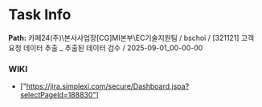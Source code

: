 # Task Info

**Path:** 카페24(주)\본사사업장\[CG]MI본부\EC기술지원팀 / bschoi / [321121] 고객 요청 데이터 추출 _ 추출된 데이터 검수 / 2025-09-01_00-00-00

### WIKI
- ["https://jira.simplexi.com/secure/Dashboard.jspa?selectPageId=188830"]

